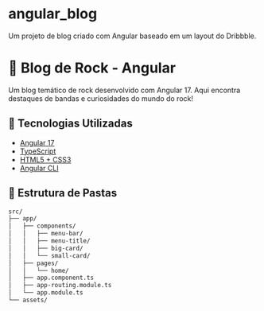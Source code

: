 # angular_blog

Um projeto de blog criado com Angular baseado em um layout do Dribbble.

# 🎸 Blog de Rock - Angular

Um blog temático de rock desenvolvido com Angular 17. Aqui encontra destaques de bandas e curiosidades do mundo do rock!

## 🧩 Tecnologias Utilizadas

- [Angular 17](https://angular.io/)
- [TypeScript](https://www.typescriptlang.org/)
- [HTML5 + CSS3](https://developer.mozilla.org/pt-BR/docs/Web)
- [Angular CLI](https://angular.io/cli)

## 📁 Estrutura de Pastas

```bash
src/
├── app/
│   ├── components/
│   │   ├── menu-bar/
│   │   ├── menu-title/
│   │   ├── big-card/
│   │   └── small-card/
│   ├── pages/
│   │   └── home/
│   ├── app.component.ts
│   ├── app-routing.module.ts
│   └── app.module.ts
└── assets/
